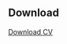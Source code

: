 ## Download

<a href="/assets/pdf/CV.pdf" target="_blank"><i class="fa fa-download"></i> Download CV</a>